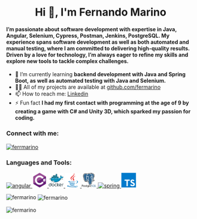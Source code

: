 <h1 align="center">Hi 👋, I'm Fernando Marino</h1>
<h4 align="left">I’m passionate about software development with expertise in Java, Angular, Selenium, Cypress, Postman, Jenkins, PostgreSQL. My experience spans software development as well as both automated and manual testing, where I am committed to delivering high-quality results. Driven by a love for technology, I’m always eager to refine my skills and explore new tools to tackle complex challenges.</h4>

- 🌱 I’m currently learning **backend development with Java and Spring Boot, as well as automated testing with Java and Selenium.**
- 👨‍💻 All of my projects are available at [github.com/fermarino](github.com/fermarino)
- 📫 How to reach me: [Linkedin](linkedin.com/in/ferrmarino/)
- ⚡ Fun fact **I had my first contact with programming at the age of 9 by creating a game with C# and Unity 3D, which sparked my passion for coding.**

<h3 align="left">Connect with me:</h3>
<p align="left">
<a href="https://linkedin.com/in/ferrmarino" target="blank"><img align="center" src="https://raw.githubusercontent.com/rahuldkjain/github-profile-readme-generator/master/src/images/icons/Social/linked-in-alt.svg" alt="ferrmarino" height="30" width="40" /></a>
</p>

<h3 align="left">Languages and Tools:</h3>
<p align="left"> <a href="https://angular.io" target="_blank" rel="noreferrer"> <img src="https://angular.io/assets/images/logos/angular/angular.svg" alt="angular" width="40" height="40"/> </a> <a href="https://www.w3schools.com/cs/" target="_blank" rel="noreferrer"> <img src="https://raw.githubusercontent.com/devicons/devicon/master/icons/csharp/csharp-original.svg" alt="csharp" width="40" height="40"/> </a> <a href="https://www.docker.com/" target="_blank" rel="noreferrer"> <img src="https://raw.githubusercontent.com/devicons/devicon/master/icons/docker/docker-original-wordmark.svg" alt="docker" width="40" height="40"/> </a> <a href="https://www.java.com" target="_blank" rel="noreferrer"> <img src="https://raw.githubusercontent.com/devicons/devicon/master/icons/java/java-original.svg" alt="java" width="40" height="40"/> </a> <a href="https://www.postgresql.org" target="_blank" rel="noreferrer"> <img src="https://raw.githubusercontent.com/devicons/devicon/master/icons/postgresql/postgresql-original-wordmark.svg" alt="postgresql" width="40" height="40"/> </a> <a href="https://spring.io/" target="_blank" rel="noreferrer"> <img src="https://www.vectorlogo.zone/logos/springio/springio-icon.svg" alt="spring" width="40" height="40"/> </a> <a href="https://www.typescriptlang.org/" target="_blank" rel="noreferrer"> <img src="https://raw.githubusercontent.com/devicons/devicon/master/icons/typescript/typescript-original.svg" alt="typescript" width="40" height="40"/> </a> </p>

<p><img align="left" src="https://github-readme-stats.vercel.app/api/top-langs?username=fermarino&show_icons=true&locale=en&layout=compact" alt="fermarino" /></p>

<p>&nbsp;<img align="center" src="https://github-readme-stats.vercel.app/api?username=fermarino&show_icons=true&locale=en" alt="fermarino" /></p>

<p><img align="center" src="https://github-readme-streak-stats.herokuapp.com/?user=fermarino&" alt="fermarino" /></p>
